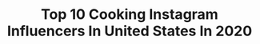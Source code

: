 ---
title: Top 10 Cooking Instagram Influencers In United States In 2020
description: >-
  Find top cooking Instagram influencers in United States in 2020. Most popular hashtags: #love #liketkit #bossbabe #stayhome.
platform: Instagram
profiles:
  - username: "thejessicaholmes"
    fullname: >-
      Jessica Holmes
    location: "United States"
    followers: 31598
    engagement: 971
    commentsToLikes: 0.040538
    id: ck6ue3vcvoool0j71qbp7gge3
    verified: true
    hashtags: "#thanksgiving"
  - username: "craftybeermaven"
    fullname: >-
      Mik
    location: "United States"
    followers: 37837
    engagement: 386
    commentsToLikes: 0.061921
    id: ck6u39gyqwi5j0j715t35wgar
    verified: false
    hashtags: "#beerchug, #loveislove, #newyearsresolutions, #aiprecipes"
  - username: "amunetatumre"
    fullname: >-
      Nysuttet Amunet Sent Atum-Re
    location: "United States"
    followers: 25514
    engagement: 401
    commentsToLikes: 0.070514
    id: ck0u1hjxiwwu60i19b5twrrfo
    verified: false
    hashtags: "#snatchback, #sunkissed, #sacreadwomen, #proudmom"
  - username: "flywith_savannah"
    fullname: >-
      Savannah🐈✈️🌎
    location: "United States"
    followers: 21212
    engagement: 658
    commentsToLikes: 0.054667
    id: ck13bppx5wksw0i191stepak4
    verified: false
    hashtags: "#dtla, #church, #avocadotoast, #thesmith"
  - username: "erinnobrienn"
    fullname: >-
      Erin O'Brien
    location: "United States"
    followers: 1983
    engagement: 1432
    commentsToLikes: 0.166660
    id: ck8t9mbj5oltr0j78mbxfc0tq
    verified: false
    hashtags: "#fashiondaily, #catchingsomerays, #kitcheninspiration, #styleblog"
  - username: "miralunaa"
    fullname: >-
      Miraluna Matar
    location: "United States"
    followers: 2539
    engagement: 2028
    commentsToLikes: 0.084850
    id: ck5cfdz01mriz0i11r4px1x0g
    verified: false
    hashtags: "#matarsisters, #cultured, #goldenbirthday, #24"
  - username: "taylorjphillips"
    fullname: >-
      Taylor Phillips
    location: "United States"
    followers: 251133
    engagement: 708
    commentsToLikes: 0.008567
    id: ck6tj2qrl1w7c0j71c3pt0ddn
    verified: false
    hashtags: "#liketkit, #nordstrom, #ad, #athomeworkouts"
  - username: "juliathongg"
    fullname: >-
      Judy
    location: "United States"
    followers: 25632
    engagement: 697
    commentsToLikes: 0.027163
    id: ck0w6yhl0av3d0i19l92cs6yl
    verified: false
    hashtags: ""
  - username: "lovemissyxo"
    fullname: >-
      Missy
    location: "United States"
    followers: 8899
    engagement: 720
    commentsToLikes: 0.054772
    id: ck0w027kuc0u20i19z7l5klij
    verified: false
    hashtags: "#home, #addiction, #relationshipadvice, #tjmaxx"
  - username: "potashtwins"
    fullname: >-
      Potash Twins
    location: "United States"
    followers: 115417
    engagement: 296
    commentsToLikes: 0.024775
    id: ck0twn48yfzmj0i19h4jqbd2e
    verified: true
    hashtags: "#cititasteoftennis, #majorlazer, #hanukkah, #latkes"
---